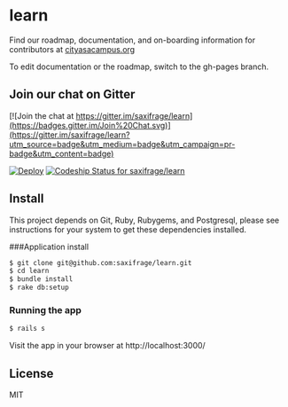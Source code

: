 # learn

Find our roadmap, documentation, and on-boarding information for contributors at [cityasacampus.org](http://cityasacampus.org)

To edit documentation or the roadmap, switch to the gh-pages branch.

## Join our chat on Gitter

[![Join the chat at https://gitter.im/saxifrage/learn](https://badges.gitter.im/Join%20Chat.svg)](https://gitter.im/saxifrage/learn?utm_source=badge&utm_medium=badge&utm_campaign=pr-badge&utm_content=badge)

[![Deploy](https://www.herokucdn.com/deploy/button.png)](https://heroku.com/deploy)
[ ![Codeship Status for saxifrage/learn](https://codeship.com/projects/be3edb90-b14b-0132-d033-3edef27c5b65/status?branch=master)](https://codeship.com/projects/69801)



## Install

This project depends on Git, Ruby, Rubygems, and Postgresql, please see instructions for your system to get these dependencies installed.

###Application install
```bash
$ git clone git@github.com:saxifrage/learn.git
$ cd learn
$ bundle install
$ rake db:setup
```

### Running the app
```bash
$ rails s
```

Visit the app in your browser at http://localhost:3000/

## License
MIT

